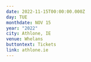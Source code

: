 ```yaml
---
date: 2022-11-15T00:00:00.000Z
day: TUE
monthdate: NOV 15
year: "2022"
city: Athlone, IE
venue: Whelans
buttontext: Tickets
link: athlone.ie
---
```

